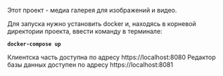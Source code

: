 Этот проект - медиа галерея для изображений и видео.

Для запуска нужно установить docker и, находясь в корневой директории проекта, ввести команду в терминале:

**`docker-compose up`**

Клиентска часть доступна по адресу https://localhost:8080
Редактор базы данных доступен по адресу https://localhost:8081
